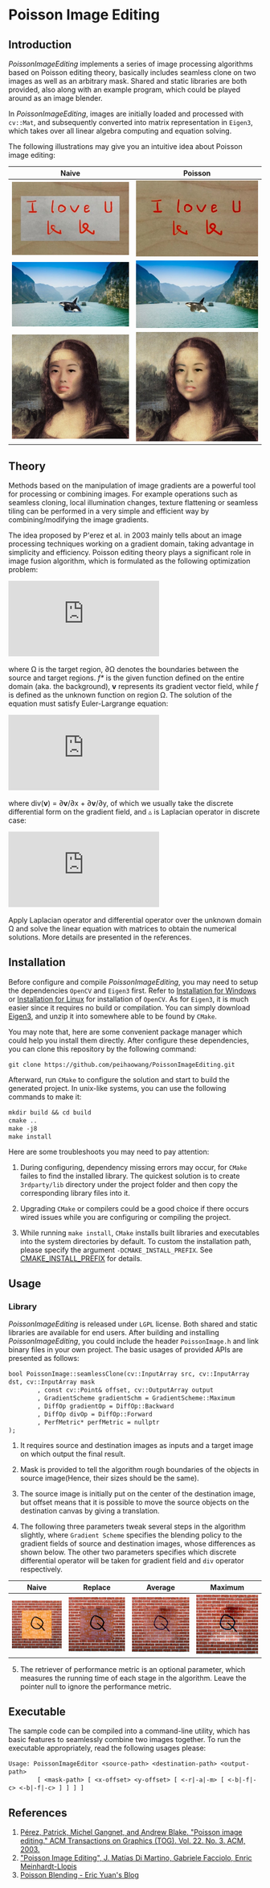 # Poisson Image Editing

## Introduction

*PoissonImageEditing* implements a series of image processing algorithms based on Poisson editing theory, basically includes seamless clone on two images as well as an arbitrary mask. Shared and static libraries are both provided, also along with an example program, which could be played around as an image blender.

In *PoissonImageEditing*, images are initially loaded and processed with `cv::Mat`, and subsequently converted into matrix representation in `Eigen3`, which takes over all linear algebra computing and equation solving.

The following illustrations may give you an intuitive idea about Poisson image editing:

| Naive | Poisson |
|:--------------:|:--------------:|
| ![Naive](/showcases/case0/naive.jpg?raw=true) | ![Poisson](/showcases/case0/result.jpg?raw=true) |
| ![Naive](/showcases/case1/naive.jpg?raw=true) | ![Poisson](/showcases/case1/result.jpg?raw=true) |
| ![Naive](/showcases/case4/naive.jpg?raw=true) | ![Poisson](/showcases/case4/result.jpg?raw=true) |

## Theory

Methods based on the manipulation of image gradients are a powerful tool for processing or combining images. For example operations such as seamless cloning, local illumination changes, texture flattening or seamless tiling can be performed in a very simple and efficient way by combining/modifying the image gradients.

The idea proposed by P'erez et al. in 2003 mainly tells about an image processing techniques working on a gradient domain, taking advantage in simplicity and efficiency. Poisson editing theory plays a significant role in image fusion algorithm, which is formulated as the following optimization problem:

<!-- \[
\min _{f} \iint_{\Omega} {\lvert \nabla f - \textbf{v} \rvert}^2 \ s.t.\ f \vert_{\partial \Omega} = f* \vert_{\partial \Omega}
\] -->

![](https://latex.codecogs.com/svg.latex?%5Cmin%20_%7Bf%7D%20%5Ciint_%7B%5COmega%7D%20%7B%5Clvert%20%5Cnabla%20f%20-%20%5Ctextbf%7Bv%7D%20%5Crvert%7D%5E2%20%5C%20with%5C%20f%20%5Cvert_%7B%5Cpartial%20%5COmega%7D%20%3D%20f%5E*%20%5Cvert_%7B%5Cpartial%20%5COmega%7D)

where Ω is the target region, ∂Ω denotes the boundaries between the source and target regions. *f\** is the given function defined on the entire domain (aka. the background), **v** represents its gradient vector field, while *f* is defined as the unknown function on region Ω. The solution of the equation must satisfy Euler-Largrange equation:

<!-- \[
\triangle f(x) = div(\textbf{v}(x)), x \in \Omega  \hspace{0.5em} with \ f \vert_{\partial \Omega} = f^* \vert_{\partial \Omega}
\] -->

![](https://latex.codecogs.com/svg.latex?%5Ctriangle%20f%28x%29%20%3D%20div%28%5Ctextbf%7Bv%7D%28x%29%29%2C%20x%20%5Cin%20%5COmega%20%5Chspace%7B0.5em%7D%20with%20%5C%20f%20%5Cvert_%7B%5Cpartial%20%5COmega%7D%20%3D%20f%5E*%20%5Cvert_%7B%5Cpartial%20%5COmega%7D)

where div(**v**) = ∂**v**/∂x + ∂**v**/∂y, of which we usually take the discrete differential form on the gradient field, and ▵ is Laplacian operator in discrete case:

<!-- \[
\mathcal{L}_z = \partial^2Z / \partial x^2 + \partial^2Z / \partial y^2 = -4Z_{x,y} + Z_{x+1,y} + Z_{x-1,y} + Z_{x,y+1} + Z_{x,y-1}
\] -->

![](https://latex.codecogs.com/svg.latex?%5Cdpi%7B100%7D%20%5Cmathcal%7BL%7D_z%20%3D%20%5Cpartial%5E2Z%20/%20%5Cpartial%20x%5E2%20&plus;%20%5Cpartial%5E2Z%20/%20%5Cpartial%20y%5E2%20%3D%20-4Z_%7Bx%2Cy%7D%20&plus;%20Z_%7Bx&plus;1%2Cy%7D%20&plus;%20Z_%7Bx-1%2Cy%7D%20&plus;%20Z_%7Bx%2Cy&plus;1%7D%20&plus;%20Z_%7Bx%2Cy-1%7D)

Apply Laplacian operator and differential operator over the unknown domain Ω and solve the linear equation with matrices to obtain the numerical solutions. More details are presented in the references.

## Installation

Before configure and compile *PoissonImageEditing*, you may need to setup the dependencies `OpenCV` and `Eigen3` first. Refer to [Installation for Windows](https://docs.opencv.org/3.4/d3/d52/tutorial_windows_install.html) or [Installation for Linux](https://docs.opencv.org/3.3.0/d7/d9f/tutorial_linux_install.html) for installation of `OpenCV`. As for `Eigen3`, it is much easier since it requires no build or compilation. You can simply download [Eigen3](http://eigen.tuxfamily.org/index.php?title=Main_Page), and unzip it into somewhere able to be found by `CMake`.

You may note that, here are some convenient package manager which could help you install them directly. After configure these dependencies, you can clone this repository by the following command:

```
git clone https://github.com/peihaowang/PoissonImageEditing.git
```

Afterward, run `CMake` to configure the solution and start to build the generated project. In unix-like systems, you can use the following commands to make it:

```
mkdir build && cd build
cmake ..
make -j8
make install
```

Here are some troubleshoots you may need to pay attention:

1. During configuring, dependency missing errors may occur, for `CMake` failes to find the installed library. The quickest solution is to create `3rdparty/lib` directory under the project folder and then copy the corresponding library files into it.

2. Upgrading `CMake` or compilers could be a good choice if there occurs wired issues while you are configuring or compiling the project.

3. While running `make install`, `CMake` installs built libraries and executables into the system directories by default. To custom the installation path, please specify the argument `-DCMAKE_INSTALL_PREFIX`. See [CMAKE_INSTALL_PREFIX](https://cmake.org/cmake/help/latest/variable/CMAKE_INSTALL_PREFIX.html) for details.

## Usage

### Library

*PoissonImageEditing* is released under `LGPL` license. Both shared and static libraries are available for end users. After building and installing *PoissonImageEditing*, you could include the header `PoissonImage.h` and link binary files in your own project. The basic usages of provided APIs are presented as follows:

```
bool PoissonImage::seamlessClone(cv::InputArray src, cv::InputArray dst, cv::InputArray mask
        , const cv::Point& offset, cv::OutputArray output
        , GradientScheme gradientSchm = GradientScheme::Maximum
        , DiffOp gradientOp = DiffOp::Backward
        , DiffOp divOp = DiffOp::Forward
        , PerfMetric* perfMetric = nullptr
);
```

1. It requires source and destination images as inputs and a target image on which output the final result.

2. Mask is provided to tell the algorithm rough boundaries of the objects in source image(Hence, their sizes should be the same).

3. The source image is initially put on the center of the destination image, but offset means that it is possible to move the source objects on the destination canvas by giving a translation.

4. The following three parameters tweak several steps in the algorithm slightly, where `Gradient Scheme` specifies the blending policy to the gradient fields of source and destination images, whose differences as shown below. The other two parameters specifies which discrete differential operator will be taken for gradient field and `div` operator respectively.

| Naive | Replace | Average | Maximum |
|:--------------:|:--------------:|:----------------:|:----------------:|
| ![Naive](/showcases/case3/naive.jpg?raw=true) | ![Replace](/showcases/case3/replace.jpg?raw=true) | ![Average](/showcases/case3/average.jpg?raw=true) | ![Maximum](/showcases/case3/maximum.jpg?raw=true) |

5. The retriever of performance metric is an optional parameter, which measures the running time of each stage in the algorithm. Leave the pointer null to ignore the performance metric.

## Executable

The sample code can be compiled into a command-line utility, which has basic features to seamlessly combine two images together. To run the executable appropriately, read the following usages please:

```
Usage: PoissonImageEditor <source-path> <destination-path> <output-path>
        [ <mask-path> [ <x-offset> <y-offset> [ <-r|-a|-m> [ <-b|-f|-c> <-b|-f|-c> ] ] ] ]
```

## References

1. [Pérez, Patrick, Michel Gangnet, and Andrew Blake. "Poisson image editing." ACM Transactions on Graphics (TOG). Vol. 22. No. 3. ACM, 2003.](https://dl.acm.org/citation.cfm?id=882269)
2. ["Poisson Image Editing", J. Matías Di Martino, Gabriele Facciolo, Enric Meinhardt-Llopis](http://www.ipol.im/pub/art/2016/163/)
3. [Poisson Blending - Eric Yuan's Blog](http://eric-yuan.me/poisson-blending/)
